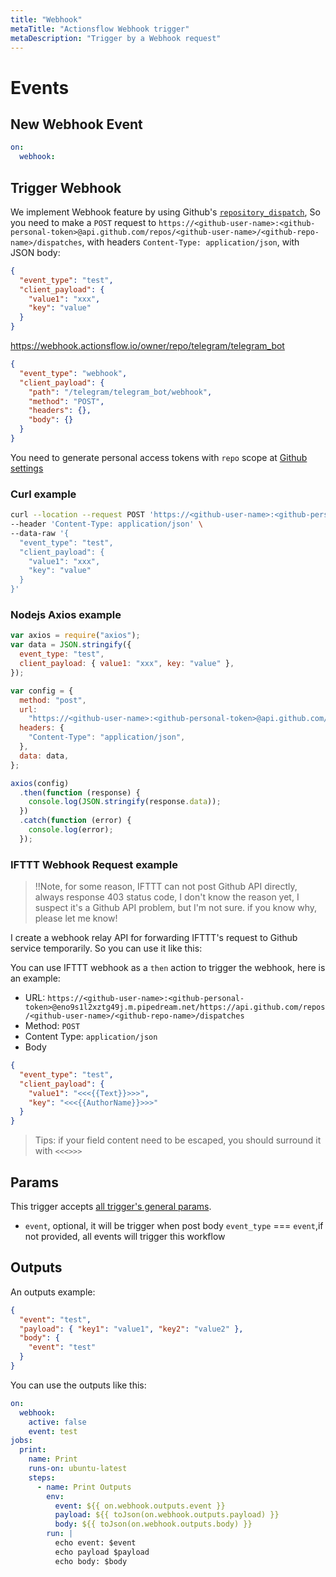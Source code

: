 ```yaml
---
title: "Webhook"
metaTitle: "Actionsflow Webhook trigger"
metaDescription: "Trigger by a Webhook request"
---
```


# Events

## New Webhook Event

```yaml
on:
  webhook:
```

## Trigger Webhook

We implement Webhook feature by using Github's [`repository_dispatch`](https://docs.github.com/en/actions/reference/events-that-trigger-workflows#repository_dispatch), So you need to make a `POST` request to `https://<github-user-name>:<github-personal-token>@api.github.com/repos/<github-user-name>/<github-repo-name>/dispatches`, with headers `Content-Type: application/json`, with JSON body:

```json
{
  "event_type": "test",
  "client_payload": {
    "value1": "xxx",
    "key": "value"
  }
}
```

<https://webhook.actionsflow.io/owner/repo/telegram/telegram_bot>

```json
{
  "event_type": "webhook",
  "client_payload": {
    "path": "/telegram/telegram_bot/webhook",
    "method": "POST",
    "headers": {},
    "body": {}
  }
}
```

You need to generate personal access tokens with `repo` scope at [Github settings](https://github.com/settings/tokens)

### Curl example

```bash
curl --location --request POST 'https://<github-user-name>:<github-personal-token>@api.github.com/repos/<github-user-name>/<github-repo-name>/dispatches' \
--header 'Content-Type: application/json' \
--data-raw '{
  "event_type": "test",
  "client_payload": {
    "value1": "xxx",
    "key": "value"
  }
}'
```

### Nodejs Axios example

```javascript
var axios = require("axios");
var data = JSON.stringify({
  event_type: "test",
  client_payload: { value1: "xxx", key: "value" },
});

var config = {
  method: "post",
  url:
    "https://<github-user-name>:<github-personal-token>@api.github.com/repos/<github-user-name>/<github-repo-name>/dispatches",
  headers: {
    "Content-Type": "application/json",
  },
  data: data,
};

axios(config)
  .then(function (response) {
    console.log(JSON.stringify(response.data));
  })
  .catch(function (error) {
    console.log(error);
  });
```

### IFTTT Webhook Request example

> !!Note, for some reason, IFTTT can not post Github API directly, always response 403 status code, I don't know the reason yet, I suspect it's a Github API problem, but I'm not sure. if you know why, please let me know!

I create a webhook relay API for forwarding IFTTT's request to Github service temporarily. So you can use it like this:

You can use IFTTT webhook as a `then` action to trigger the webhook, here is an example:

- URL: `https://<github-user-name>:<github-personal-token>@eno9s1l2xztg49j.m.pipedream.net/https://api.github.com/repos/<github-user-name>/<github-repo-name>/dispatches`
- Method: `POST`
- Content Type: `application/json`
- Body

```json
{
  "event_type": "test",
  "client_payload": {
    "value1": "<<<{{Text}}>>>",
    "key": "<<<{{AuthorName}}>>>"
  }
}
```

> Tips: if your field content need to be escaped, you should surround it with `<<<>>>`

## Params

This trigger accepts [all trigger's general params](https://actionsflow.github.io/docs/triggers/#general-params-for-triggers).

- `event`, optional, it will be trigger when post body `event_type` === `event`,if not provided, all events will trigger this workflow

## Outputs

An outputs example:

```json
{
  "event": "test",
  "payload": { "key1": "value1", "key2": "value2" },
  "body": {
    "event": "test"
  }
}
```

You can use the outputs like this:

```yaml
on:
  webhook:
    active: false
    event: test
jobs:
  print:
    name: Print
    runs-on: ubuntu-latest
    steps:
      - name: Print Outputs
        env:
          event: ${{ on.webhook.outputs.event }}
          payload: ${{ toJson(on.webhook.outputs.payload) }}
          body: ${{ toJson(on.webhook.outputs.body) }}
        run: |
          echo event: $event
          echo payload $payload
          echo body: $body
```
